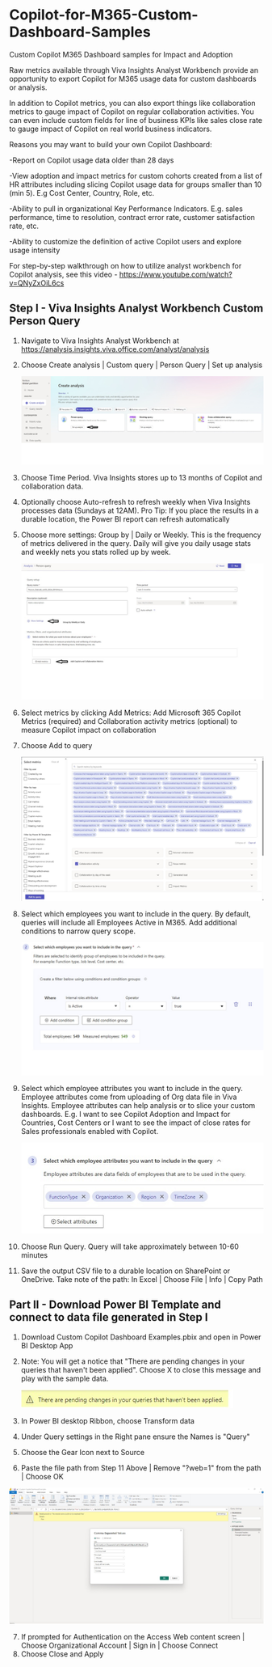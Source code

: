 # Copilot-for-M365-Custom-Dashboard-Samples
Custom Copilot M365 Dashboard samples for Impact and Adoption

Raw metrics available through Viva Insights Analyst Workbench provide an opportunity to export Copilot for M365 usage data for custom dashboards or analysis.  

In addition to Copilot metrics, you can also export things like collaboration metrics to gauge impact of Copilot on regular collaboration activities.  You can even include custom fields for line of business KPIs like sales close rate to gauge impact of Copilot on real world business indicators.


Reasons you may want to build your own Copilot Dashboard:

-Report on Copilot usage data older than 28 days

-View adoption and impact metrics for custom cohorts created from a list of HR attributes including slicing Copilot usage data for groups smaller than 10 (min 5). E.g Cost Center, Country, Role, etc.

-Ability to pull in organizational Key Performance Indicators.  E.g. sales performance, time to resolution, contract error rate, customer satisfaction rate, etc.

-Ability to customize the definition of active Copilot users and explore usage intensity


For step-by-step walkthrough on how to utilize analyst workbench for Copilot analysis, see this video - https://www.youtube.com/watch?v=QNyZxOiL6cs


## Step I - Viva Insights Analyst Workbench Custom Person Query 

1. Navigate to Viva Insights Analyst Workbench at https://analysis.insights.viva.office.com/analyst/analysis
2. Choose Create analysis | Custom query | Person Query | Set up analysis

   ![](https://github.com/Hickey7737/Copilot-for-M365-Custom-Dashboard-Samples/blob/main/createanalysis.jpg)
   
3. Choose Time Period.  Viva Insights stores up to 13 months of Copilot and collaboration data.  
4. Optionally choose Auto-refresh to refresh weekly when Viva Insights processes data (Sundays at 12AM).  Pro Tip: If you place the results in a durable location, the Power BI report can refresh automatically
5. Choose more settings:  Group by | Daily or Weekly.  This is the frequency of metrics delivered in the query.  Daily will give you daily usage stats and weekly nets you stats rolled up by week.

   ![](https://github.com/Hickey7737/Copilot-for-M365-Custom-Dashboard-Samples/blob/main/queryoptions.jpg)
   
6. Select metrics by clicking Add Metrics:  Add Microsoft 365 Copilot Metrics (required) and Collaboration activity metrics (optional) to measure Copilot impact on collaboration
7. Choose Add to query

   ![](https://github.com/Hickey7737/Copilot-for-M365-Custom-Dashboard-Samples/blob/main/select%20metrics.jpg)
    
8. Select which employees you want to include in the query.  By default, queries will include all Employees Active in M365.  Add additional conditions to narrow query scope.

   ![](https://github.com/Hickey7737/Copilot-for-M365-Custom-Dashboard-Samples/blob/main/select%20emps.jpg)

9. Select which employee attributes you want to include in the query.  Employee attributes come from uploading of Org data file in Viva Insights.  Employee attributes can help analysis or to slice your custom dashboards.  E.g. I want to see Copilot Adoption and Impact for Countries, Cost Centers or I want to see the impact of close rates for Sales professionals enabled with Copilot.

   ![](https://github.com/Hickey7737/Copilot-for-M365-Custom-Dashboard-Samples/blob/main/emp%20attribs.jpg)

10. Choose Run Query.  Query will take approximately between 10-60 minutes
11. Save the output CSV file to a durable location on SharePoint or OneDrive.  Take note of the path: In Excel | Choose File | Info | Copy Path 

## Part II - Download Power BI Template and connect to data file generated in Step I

1. Download Custom Copilot Dashboard Examples.pbix and open in Power BI Desktop App
2. Note: You will get a notice that "There are pending changes in your queries that haven't been applied".  Choose X to close this message and play with the sample data.

   ![](https://github.com/Hickey7737/Copilot-for-M365-Custom-Dashboard-Samples/blob/main/Apply%20changes.jpg)

3.	In Power BI desktop Ribbon, choose Transform data
4.	Under Query settings in the Right pane ensure the Names is "Query"
5.	Choose the Gear Icon next to Source
6.	Paste the file path from Step 11 Above | Remove "?web=1" from the path | Choose OK

   ![](https://github.com/Hickey7737/Copilot-for-M365-Custom-Dashboard-Samples/blob/main/data%20source.jpg)
   
7.	If prompted for Authentication on the Access Web content screen | Choose Organizational Account | Sign in | Choose Connect
8.	Choose Close and Apply







​

